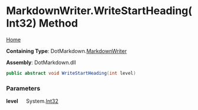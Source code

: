 # MarkdownWriter\.WriteStartHeading\(Int32\) Method

[Home](../../../README.md)

**Containing Type**: DotMarkdown\.[MarkdownWriter](../README.md)

**Assembly**: DotMarkdown\.dll

```csharp
public abstract void WriteStartHeading(int level)
```

### Parameters

**level** &emsp; System\.[Int32](https://docs.microsoft.com/en-us/dotnet/api/system.int32)